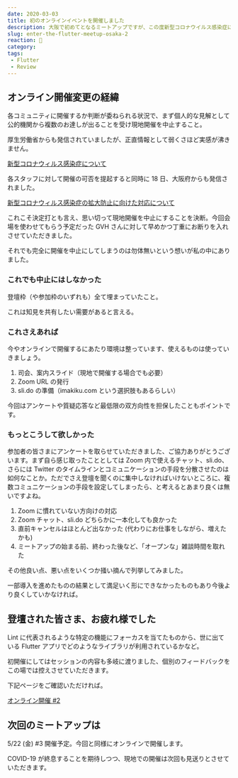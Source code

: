 ```yaml
---
date: 2020-03-03
title: 初のオンラインイベントを開催しました
description: 大阪で初めてとなるミートアップですが、この度新型コロナウイルス感染症に応じてオンライン開催に変更して開催しました。
slug: enter-the-flutter-meetup-osaka-2
reaction: 📱
category: 
tags: 
 - Flutter
 - Review
---
```


## オンライン開催変更の経緯

各コミュニティに開催するか判断が委ねられる状況で、まず個人的な見解として公的機関から複数のお達しが出ることを受け現地開催を中止すること。

厚生労働省からも発信されていましたが、正直情報として弱くさほど実感が沸きません。

<a class="link-preview" href="https://www.mhlw.go.jp/stf/seisakunitsuite/bunya/0000164708_00001.html">新型コロナウィルス感染症について</a>

各スタッフに対して開催の可否を提起すると同時に 18 日、大阪府からも発信されました。

<a class="link-preview" href="http://www.pref.osaka.lg.jp/hodo/attach/hodo-37455_7.pdf">新型コロナウィルス感染症の拡大防止に向けた対応について</a>

これこそ決定打とも言え、思い切って現地開催を中止にすることを決断。今回会場を使わせてもらう予定だった GVH さんに対して早めかつ丁重にお断りを入れさせていただきました。

それでも完全に開催を中止にしてしまうのは勿体無いという想いが私の中にありました。

### これでも中止にはしなかった

登壇枠（や参加枠のいずれも）全て埋まっていたこと。

これは知見を共有したい需要があると言える。

### これさえあれば

今やオンラインで開催するにあたり環境は整っています、使えるものは使っていきましょう。

1. 司会、案内スライド（現地で開催する場合でも必要）
2. Zoom URL の発行
3. sli.do の準備（imakiku.com という選択肢もあるらしい）

今回はアンケートや質疑応答など最低限の双方向性を担保したこともポイントです。

### もっとこうして欲しかった

参加者の皆さまにアンケートを取らせていただきました、ご協力ありがとうございます。まず自ら感じ取ったこととしては Zoom 内で使えるチャット、sli.do、さらには Twitter のタイムラインとコミュニケーションの手段を分散させたのは如何なことか。ただでさえ登壇を聞くのに集中しなければいけないところに、複数コミュニケーションの手段を設定してしまったら、と考えるとあまり良くは無いですよね。

1. Zoom に慣れていない方向けの対応
2. Zoom チャット、sli.do どちらかに一本化しても良かった
3. 直前キャンセルはほとんど出なかった (代わりにお仕事をしながら、増えたかも)
4. ミートアップの始まる前、終わった後など、「オープンな」雑談時間を取れた

その他良い点、悪い点をいくつか掻い摘んで列挙してみました。

一部導入を進めたものの結果として満足いく形にできなかったものもあり今後より良くしていかなければ。

## 登壇された皆さま、お疲れ様でした

Lint に代表されるような特定の機能にフォーカスを当てたものから、世に出ている Flutter アプリでどのようなライブラリが利用されているかなど。

初開催にしてはセッションの内容も多岐に渡りました、個別のフィードバックをこの場では控えさせていただきます。

下記ページをご確認いただければ。

<a class="link-preview" href="https://flutter-osaka.netlify.com/meetup/osaka.html">オンライン開催 #2</a>

## 次回のミートアップは

5/22 (金) #3 開催予定。今回と同様にオンラインで開催します。

COVID-19 が終息することを期待しつつ、現地での開催は次回も見送りとさせていただきます。
